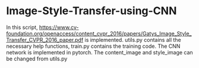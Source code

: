 # Image-Style-Transfer-using-CNN
In this script, https://www.cv-foundation.org/openaccess/content_cvpr_2016/papers/Gatys_Image_Style_Transfer_CVPR_2016_paper.pdf is implemented.
utils.py contains all the necessary help functions, train.py contains the training code. The CNN network is implemented in pytorch. The content_image and style_image can be changed from utils.py
